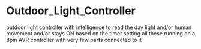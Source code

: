 # Outdoor_Light_Controller
outdoor light controller with intelligence to read the day light and/or human movement and/or stays ON based on the timer setting all these running on a 8pin AVR controller with very few parts connected to it
